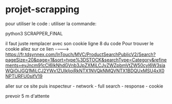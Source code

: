 # projet-scrapping

pour utiliser le code : 
utiliser la commande:

python3 SCRAPPER_FINAL

il faut juste remplacer avec son cookie ligne 8 du code
Pour trouver le cookie allez sur ce lien ---->
https://fr.tdsynnex.com/InTouch/MVC/ProductSearchPublicV2/Search?pageSize=20&page=1&sort=type%3DSTOCK&searchType=Category&refinements=eyJncm91cCI6IkNhdGVnb3JpZXMiLCJyZWZpbmVtZW50cyI6W3siaWQiOiJGQ1MiLCJ2YWx1ZUlkIjoiRkNTX1NVQkNMQVNTX1BDQUxMSU4xX0NPTURFU0sifV19

aller sur ce site puis inspecteur - network - full search - response - cookie

prevoir 5 m d'attente